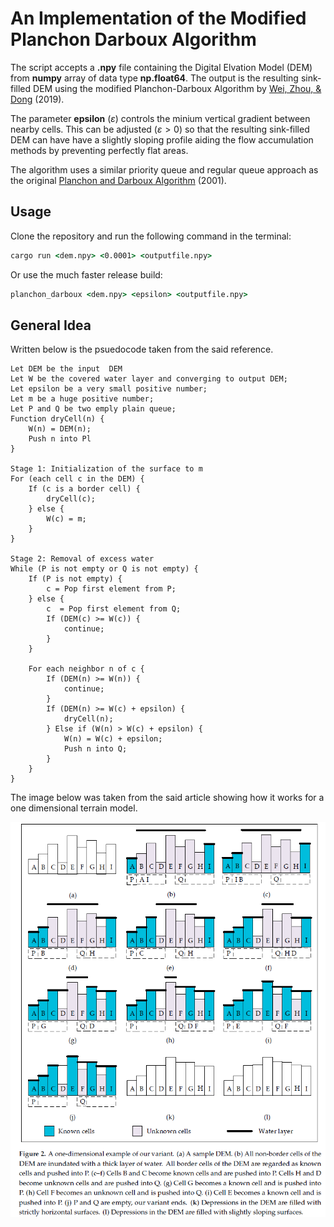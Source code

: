 # An Implementation of the Modified Planchon Darboux Algorithm

The script accepts a **.npy** file containing the Digital Elvation Model (DEM) from **numpy** array of data type **np.float64**. The output is the resulting sink-filled DEM using the modified Planchon-Darboux Algorithm by [Wei, Zhou, & Dong](https://www.mdpi.com/2220-9964/8/4/164) (2019).

The parameter **epsilon** ($\varepsilon$) controls the minium vertical gradient between nearby cells. This can be adjusted ($\varepsilon > 0$) so that the resulting sink-filled DEM can have have a slightly sloping profile aiding the flow accumulation methods by preventing perfectly flat areas.

The algorithm uses a similar priority queue and regular queue approach as the original [Planchon and Darboux Algorithm](https://www.sciencedirect.com/science/article/abs/pii/S0341816201001643) (2001).

## Usage
Clone the repository and run the following command in the terminal:
```cmd
cargo run <dem.npy> <0.0001> <outputfile.npy>
```

Or use the much faster release build:
```cmd
planchon_darboux <dem.npy> <epsilon> <outputfile.npy>
```

## General Idea
Written below is the psuedocode taken from the said reference.


```
Let DEM be the input  DEM
Let W be the covered water layer and converging to output DEM;
Let epsilon be a very small positive number;
Let m be a huge positive number;
Let P and Q be two emply plain queue;
Function dryCell(n) {
    W(n) = DEM(n);
    Push n into Pl
}

Stage 1: Initialization of the surface to m
For (each cell c in the DEM) {
    If (c is a border cell) {
        dryCell(c);
    } else {
        W(c) = m;
    }
}

Stage 2: Removal of excess water
While (P is not empty or Q is not empty) {
    If (P is not empty) {
        c = Pop first element from P;
    } else {
        c  = Pop first element from Q;
        If (DEM(c) >= W(c)) {
            continue;
        }
    }

    For each neighbor n of c {
        If (DEM(n) >= W(n)) {
            continue;
        }
        If (DEM(n) >= W(c) + epsilon) {
            dryCell(n);
        } Else if (W(n) > W(c) + epsilon) {
            W(n) = W(c) + epsilon;
            Push n into Q;
        }
    }
}
```

The image below was taken from the said article showing how it works for a one dimensional terrain model.

![](./images/onedimensional.png)



